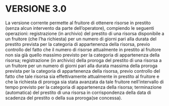 # VERSIONE 3.0

La versione corrente permette al  fruitore  di ottenere risorse in  prestito (senza  alcun intervento da parte dell’operatore), compiendo le seguenti operazioni:
registrazione (in archivio) del prestito di una risorsa disponibile a un fruitore (che l’ha richiesta) per un numero di giorni pari alla durata del prestito prevista per la categoria di appartenenza della risorsa, previo controllo del fatto che il numero di risorse attualmente in prestito al fruitore non sia già quello massimo previsto per la categoria di appartenenza della risorsa;
registrazione (in archivio) della proroga del prestito di una risorsa a un fruitore per un  numero  di  giorni  pari  alla  durata  massima  della  proroga  prevista  per  la categoria  di  appartenenza  della  risorsa,  previo  controllo  del  fatto  che  tale risorsa sia  effettivamente  attualmente  in  prestito  al  fruitore  e  che  la  richiesta  di  proroga sia stata avanzata da tale fruitore nell’intervallo di tempo previsto per la categoria di appartenenza della risorsa;
terminazione (automatica) del prestito di una risorsa in corrispondenza della data di scadenza del prestito o della sua proroga(se concessa).
